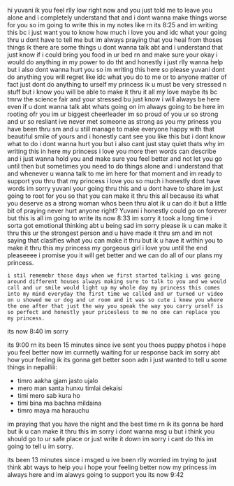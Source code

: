 hi yuvani ik you feel rlly low right now and you just told me to leave you alone and i completely understand that and i dont wanna make things worse for you so im going to write this in my notes like rn its 8:25 and im writing this bc i just want you to know how much i love you and idc what your going thru u dont have to tell me but im always praying that you heal from thoses things ik there are some things u dont wanna talk abt and i understand that just know if i could bring you food in ur bed rn and make sure your okay i would do anything in my power to do tht and honestly i just rlly wanna help but i also dont wanna hurt you so im writing this here so please yuvani dont do anything you will regret like idc what you do to me or to anyone matter of fact just dont do anything to urself my princess ik u must be very stressed n stuff but i know you will be able to make it thru it all my love maybe its bc tmrw the science fair and your stressed bu just know i will always be here even if u dont wanna talk abt whats going on im always going to be here im rooting ofr you im ur biggest cheerleader im so proud of you ur so strong and ur so resliant ive never met someone as strong as you my priness you have been thru sm and u still manage to make everyone happy with that beautiful smile of yours and i honestly cant see you like this but i dont know what to do i dont wanna hurt you but i also cant just stay quiet thats why im writing this in here my princess i love you more then words can describe and i just wanna hold you and make sure you feel better and not let you go until then but sometimes you need to do things alone and i understand that and whenever u wanna talk to me im here for that moment and im ready to support you thru that my princess i love you so much i honestly dont have words im sorry yuvani your going thru this and u dont have to share im just going to root for you so that you can make it thru this all because its what you deserve as a strong woman whos been thru alot ik u can do it but a little bit of praying never hurt anyone right? Yuvani i honestly could go on forever but this is all im going to write its now 8:33 im sorry it took a long time i sorta got emotional thinking abt u being sad im sorry please ik u can make it thru this ur the strongest person and u have made it thru sm and im not saying that clasifies what you can make it thru but ik u have it within you to make it thru this my princess my gorgeous girl i love you until the end pleaseeee i promise you it will get better and we can do all of our plans my princess.

    i stil rememebr those days when we first started talking i was going around different houses always making sure to talk to you and we would call and ur smile would light up my whole day my princess this comes into my mind everyday the first time we called and ur turned ur video on u showed me ur dog and ur room and it was so cute i knew you where the one after that just the way you speak the way you carry urself is so perfect and honestly your pricesless to me no one can replace you my princess.
its now 8:40 im sorry 

its 9:00 rn its been 15 minutes since ive sent you thoes puppy photos i hope you feel better now im currnetly waiting for ur response back im sorry abt how your feeling ik its gonna get better soon adn i just wanted to tell u some things in nepalliii:
   - timro aakha gjam jasto ujalo 
   - mero man santa hunxu timlai dekaisi
   - timi mero sab kura ho
   - timi bina ma bachna mildaina
   - timro maya ma harauchu

im praying that you have the night and the best time rn ik its gonna be hard but ik u can make it thru this im sorry i dont wanna msg u but i think you should go to ur safe place or just write it down im sorry i cant do this im going to tell u im sorry.


its been 13 minutes since i msged u ive been rlly worried im trying to just think abt ways to help you i hope your feeling better now my princess im always here and im alawys going to support you its now 9:42
